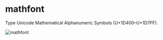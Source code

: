 # mathfont
Type Unicode Mathematical Alphanumeric Symbols (U+1D400–U+1D7FF).

![mathfont](https://i.imgur.com/1ks2BTS.png)
